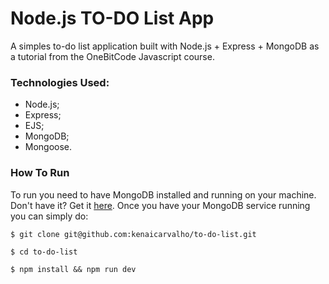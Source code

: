 # Node.js TO-DO List App

A simples to-do list application built with Node.js + Express + MongoDB as a tutorial from the OneBitCode Javascript course.

### Technologies Used:

- Node.js;
- Express;
- EJS;
- MongoDB;
- Mongoose.

### How To Run

To run you need to have MongoDB installed and running on your machine. Don't have it? Get it [here](https://docs.mongodb.com/manual/installation/).
Once you have your MongoDB service running you can simply do:

`$ git clone git@github.com:kenaicarvalho/to-do-list.git`

`$ cd to-do-list`

`$ npm install && npm run dev`
